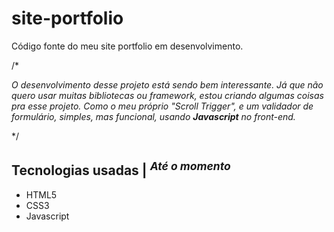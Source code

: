 # site-portfolio

Código fonte do meu site portfolio em desenvolvimento.

/*

_O desenvolvimento desse projeto está sendo bem interessante. Já que não quero usar muitas bibliotecas ou framework,
estou criando algumas coisas pra esse projeto. Como o meu próprio "Scroll Trigger", e um validador de formulário, simples, mas funcional, usando **Javascript** no front-end._

*/

## Tecnologias usadas | <sup>_Até o momento_</sup>
- HTML5
- CSS3
- Javascript
